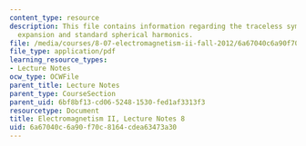 ```yaml
---
content_type: resource
description: This file contains information regarding the traceless symmetric tensor
  expansion and standard spherical harmonics.
file: /media/courses/8-07-electromagnetism-ii-fall-2012/6a67040c6a90f70c8164cdea63473a30_MIT8_07F12_ln8.pdf
file_type: application/pdf
learning_resource_types:
- Lecture Notes
ocw_type: OCWFile
parent_title: Lecture Notes
parent_type: CourseSection
parent_uid: 6bf8bf13-cd06-5248-1530-fed1af3313f3
resourcetype: Document
title: Electromagnetism II, Lecture Notes 8
uid: 6a67040c-6a90-f70c-8164-cdea63473a30
---
```

